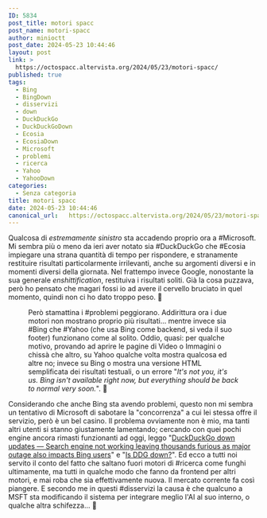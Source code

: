 ```yaml
---
ID: 5834
post_title: motori spacc
post_name: motori-spacc
author: minioctt
post_date: 2024-05-23 10:44:46
layout: post
link: >
  https://octospacc.altervista.org/2024/05/23/motori-spacc/
published: true
tags:
  - Bing
  - BingDown
  - disservizi
  - down
  - DuckDuckGo
  - DuckDuckGoDown
  - Ecosia
  - EcosiaDown
  - Microsoft
  - problemi
  - ricerca
  - Yahoo
  - YahooDown
categories:
  - Senza categoria
title: motori spacc
date: 2024-05-23 10:44:46
canonical_url:   https://octospacc.altervista.org/2024/05/23/motori-spacc/
---
```

<!-- wp:paragraph -->
<p>Qualcosa di <em>estremamente sinistro</em> sta accadendo proprio ora a #Microsoft. Mi sembra più o meno da ieri aver notato sia #DuckDuckGo che #Ecosia impiegare una strana quantità di tempo per rispondere, e stranamente restituire risultati particolarmente irrilevanti, anche su argomenti diversi e in momenti diversi della giornata. Nel frattempo invece Google, nonostante la sua generale <em>enshittification</em>, restituiva i risultati soliti. Già la cosa puzzava, però ho pensato che magari fossi io ad avere il cervello bruciato in quel momento, quindi non ci ho dato troppo peso. 🤥️</p>
<!-- /wp:paragraph -->

<!-- wp:paragraph -->
<p></p>
<!-- /wp:paragraph -->

<!-- wp:image {"id":5835,"sizeSlug":"large","linkDestination":"none"} -->
<figure class="wp-block-image size-large"><img src="{{site.cdnurl}}/assets/uploads/2024/05/image-5-960x526.png" alt="" class="wp-image-5835"/><figcaption class="wp-element-caption">Però stamattina i #problemi peggiorano. Addirittura ora i due motori non mostrano proprio più risultati... mentre invece sia #Bing che #Yahoo (che usa Bing come backend, si veda il suo footer) funzionano come al solito. Oddio, quasi: per qualche motivo, provando ad aprire le pagine di Video o Immagini o chissà che altro, su Yahoo qualche volta mostra qualcosa ed altre no; invece su Bing o mostra una versione HTML semplificata dei risultati testuali, o un errore "<em>It's not you, it's us. Bing isn't available right now, but everything should be back to normal very soon.</em>". 👹️</figcaption></figure>
<!-- /wp:image -->

<!-- wp:paragraph -->
<p></p>
<!-- /wp:paragraph -->

<!-- wp:paragraph -->
<p>Considerando che anche Bing sta avendo problemi, questo non mi sembra un tentativo di Microsoft di sabotare la "concorrenza" a cui lei stessa offre il servizio, però è un bel casino. Il problema ovviamente non è mio, ma tanti altri utenti si stanno giustamente lamentando; cercando con quei pochi engine ancora rimasti funzionanti ad oggi, leggo "<a href="https://www.the-sun.com/tech/11438830/duckduckgo-down-not-working-updates/">DuckDuckGo down updates — Search engine not working leaving thousands furious as major outage also impacts Bing users</a>" e "<a href="https://old.reddit.com/r/duckduckgo/comments/1cylyuf/is_ddg_down/">Is DDG down?</a>". Ed ecco a tutti noi servito il conto del fatto che saltano fuori motori di #ricerca come funghi ultimamente, ma tutti in qualche modo che fanno da frontend per altri motori, e mai roba che sia effettivamente nuova. Il mercato corrente fa così piangere. E secondo me in questi #disservizi la causa è che qualcuno a MSFT sta modificando il sistema per integrare meglio l'AI al suo interno, o qualche altra schifezza... 💢️</p>
<!-- /wp:paragraph -->